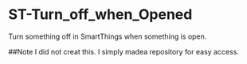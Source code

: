 # ST-Turn_off_when_Opened
Turn something off in SmartThings when something is open.

##Note I did not creat this. I simply madea repository for easy access.
